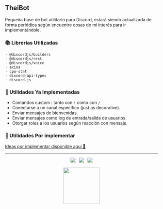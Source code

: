 ## TheiBot

Pequeña base de bot utilitario para Discord, estará siendo actualizada de forma periódica según encuentre cosas de mi interés para ir implementándole.


### 📚 Librerías Utilizadas
```
· @discordjs/builders
· @discordjs/rest
· @discordjs/voice
· axios
· cpu-stat
· discord-api-types
· discord.js
```

### 🧰 Utilidades Ya Implementadas
- Comandos custom : tanto con `!` como con `/`
- Conectarse a un canal específico (just as decorative).
- Enviar mensajes de bienvenidas.
- Enviar mensajes como log de entrada/salida de usuarios.
- Otorgar roles a los usuarios según reacción con mensaje.

### 🧰 Utilidades Por implementar
[Ideas por implementar disponible aquí 🦄](https://github.com/imkuroneko/TheiBot/projects/1)

-----

<p align="center">
  <img src="https://img.shields.io/github/repo-size/imkuroneko/TheiBot?style=flat"/> &nbsp;
  <img src="https://img.shields.io/github/languages/top/imkuroneko/TheiBot?style=flat"/> &nbsp;
  <img src="https://img.shields.io/github/last-commit/imkuroneko/TheiBot?color=pink&style=flat"/>
</p>

<p align="center">
  <a href="https://kuroneko.im" target="_blank">
    <img src="https://kuroneko.im/web_assets/favicon.png" width="120">
  </a>
</p>
